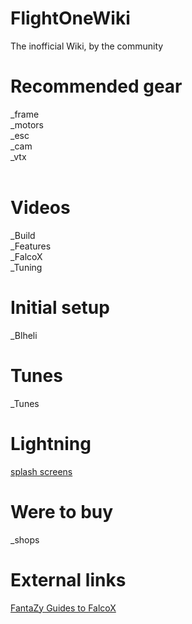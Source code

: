 # FlightOneWiki
The inofficial Wiki, by the community</br>

# Recommended gear
_frame</br>
_motors</br>
_esc</br>
_cam</br>
_vtx</br>
</br>

# Videos
_Build</br>
_Features</br>
_FalcoX</br>
_Tuning</br>


# Initial setup
_Blheli</br>

# Tunes
_Tunes</br>

# Lightning
<a href='https://github.com/tedelm/FlightOneWiki/tree/main/Flightcontrollers/Lightning%20H7/Splash%20Screen'>splash screens</a>

# Were to buy
_shops</br>

# External links
<a href='https://fantazy.fr/falcox/'>FantaZy Guides to FalcoX</a>



